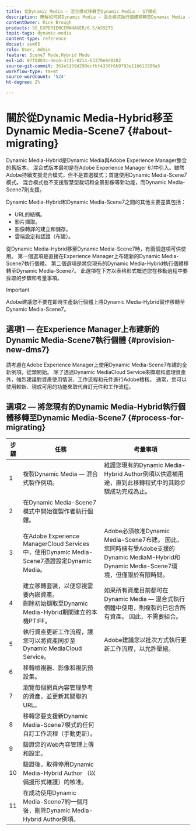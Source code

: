 ```yaml
---
title: 從Dynamic Media — 混合模式移轉至Dynamic Media - S7模式
description: 瞭解如何將Dynamic Media — 混合模式執行個體移轉至Dynamic Media - S7模式
contentOwner: Rick Brough
products: SG_EXPERIENCEMANAGER/6.5/ASSETS
topic-tags: dynamic-media
content-type: reference
docset: aem65
role: User, Admin
feature: Scene7 Mode,Hybrid Mode
exl-id: 07f0803c-4ec4-4745-8214-63370e9d0282
source-git-commit: 363e5159d290ecfbf4338f6b9793e11b613389a5
workflow-type: tm+mt
source-wordcount: '524'
ht-degree: 2%

---
```


# 關於從Dynamic Media-Hybrid移至Dynamic Media-Scene7 {#about-migrating}

Dynamic Media-Hybrid是Dynamic Media與Adobe Experience Manager整合的舊版本。 混合式版本最初是在Adobe Experience Manager 6.1中引入。雖然Adobe持續支援混合模式，但不是首選模式；首選使用Dynamic Media-Scene7模式。 混合模式也不支援智慧型裁切和全景影像等新功能，而Dynamic Media-Scene7則支援。

Dynamic Media-Hybrid和Dynamic Media-Scene7之間的其他主要差異包括：

* URL的結構。
* 影片擷取。
* 影像轉譯的建立和儲存。
* 雲端設定和認證（布建）。

從Dynamic Media-Hybrid移至Dynamic Media-Scene7時，有兩個選項可供使用。 第一個選項是直接在Experience Manager上布建新的Dynamic Media-Scene7執行個體。 第二個選項是將您現有的Dynamic Media-Hybrid執行個體移轉至Dynamic Media-Scene7。 此選項在下方以表格形式概述您在移動過程中要採取的步驟和考量事項。

>[!IMPORTANT]
>
>Adobe建議您不要在即時生產執行個體上將Dynamic Media-Hybrid實作移轉至Dynamic Media-Scene7。

## 選項1 — 在Experience Manager上布建新的Dynamic Media-Scene7執行個體 {#provision-new-dms7}

請考慮在Adobe Experience Manager上使用Dynamic Media-Scene7布建的全新例項，從頭開始。 除了透過Dynamic MediaCloud Service來擷取和處理資產外，強烈建議對資產使用情況、工作流程和元件進行Adobe稽核。 通常，您可以使用較新、現成可用的功能來取代自訂元件和工作流程。

## 選項2 — 將您現有的Dynamic Media-Hybrid執行個體移轉至Dynamic Media-Scene7 {#process-for-migrating}

| 步驟 | 任務 | 考量事項 |
|---|---|---|
| 1 | 複製Dynamic Media — 混合式製作例項。 | 維護您現有的Dynamic Media-Hybrid Author例項以供遞補用途，直到此移轉程式中的其餘步驟成功完成為止。 |
| 2 | 在Dynamic Media-Scene7模式中開始復製作者執行個體。 |  |
| 3 | 在Adobe Experience ManagerCloud Services中，使用Dynamic Media-Scene7憑證設定Dynamic Media。 | Adobe必須核准Dynamic Media-Scene7布建。 因此，您同時擁有受Adobe支援的Dynamic MediaM-Hybrid和Dynamic Media-Scene7環境，但僅限於有限時間。 |
| 4 | 建立移轉套裝，以便您視需要內嵌資產。<br>刪除初始擷取至Dynamic Media-Hybrid期間建立的本機PTIFF。 | 如果所有資產目前都可在Dynamic Media — 混合式執行個體中使用，則複製的已包含所有資產。 因此，不需要組合。 |
| 5 | 執行資產更新工作流程，讓您可以將資產同步至Dynamic MediaCloud Service。 | Adobe建議您以批次方式執行更新工作流程，以允許壓縮。 |
| 6 | 移轉檢視器、影像和視訊預設集。 |  |
| 7 | 瀏覽每個網頁內容管理參考的資產，並更新其關聯的URL。 |  |
| 8 | 移轉您要支援新Dynamic Media-Scene7模式的任何自訂工作流程（手動更新）。 |  |
| 9 | 驗證您的Web內容管理上傳和設定。 |  |
| 10 | 驗證後，取得停用Dynamic Media-Hybrid Author （以備援形式維護）的核准。 |  |
| 11 | 在成功使用Dynamic Media-Scene7約一個月後，刪除Dynamic Media-Hybrid Author例項。 |  |
